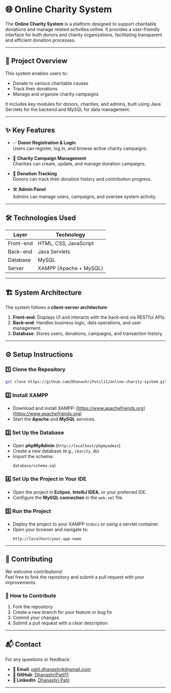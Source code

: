 # 🌐 Online Charity System

The **Online Charity System** is a platform designed to support charitable donations and manage related activities online. It provides a user-friendly interface for both donors and charity organizations, facilitating transparent and efficient donation processes.

---

## 📝 Project Overview

This system enables users to:

- Donate to various charitable causes  
- Track their donations  
- Manage and organize charity campaigns  

It includes key modules for donors, charities, and admins, built using Java Servlets for the backend and MySQL for data management.

---

## ✨ Key Features

- ✅ **Donor Registration & Login**  
  Users can register, log in, and browse active charity campaigns.

- 🎯 **Charity Campaign Management**  
  Charities can create, update, and manage donation campaigns.

- 💸 **Donation Tracking**  
  Donors can track their donation history and contribution progress.

- 🛠️ **Admin Panel**  
  Admins can manage users, campaigns, and oversee system activity.

---

## 🛠️ Technologies Used

| Layer       | Technology           |
|-------------|----------------------|
| Front-end   | HTML, CSS, JavaScript |
| Back-end    | Java Servlets        |
| Database    | MySQL                |
| Server      | XAMPP (Apache + MySQL) |

---

## 🏗️ System Architecture

The system follows a **client-server architecture**:

1. **Front-end**: Displays UI and interacts with the back-end via RESTful APIs.  
2. **Back-end**: Handles business logic, data operations, and user management.  
3. **Database**: Stores users, donations, campaigns, and transaction history.

---

## ⚙️ Setup Instructions

### 1️⃣ Clone the Repository
```bash
git clone https://github.com/DhanashriPatil11/online-charity-system.git
```

### 2️⃣ Install XAMPP
- Download and install XAMPP: [https://www.apachefriends.org](https://www.apachefriends.org)
- Start the **Apache** and **MySQL** services.

### 3️⃣ Set Up the Database
- Open **phpMyAdmin** (`http://localhost/phpmyadmin`)
- Create a new database (e.g., `charity_db`)
- Import the schema:
  ```
  database/schema.sql
  ```

### 4️⃣ Set Up the Project in Your IDE
- Open the project in **Eclipse**, **IntelliJ IDEA**, or your preferred IDE.
- Configure the **MySQL connection** in the `web.xml` file.

### 5️⃣ Run the Project
- Deploy the project to your XAMPP `htdocs` or using a servlet container.
- Open your browser and navigate to:
  ```
  http://localhost/your-app-name
  ```

---

## 🤝 Contributing

We welcome contributions!  
Feel free to fork the repository and submit a pull request with your improvements.

### 🔧 How to Contribute
1. Fork the repository  
2. Create a new branch for your feature or bug fix  
3. Commit your changes  
4. Submit a pull request with a clear description

---

## 📬 Contact

For any questions or feedback:

- **📧 Email**: [patil.dhanashrik@gmail.com](mailto:patil.dhanashrik@gmail.com)  
- **🐙 GitHub**: [DhanashriPatil11](https://github.com/DhanashriPatil11)  
- **🔗 LinkedIn**: [Dhanashri Patil](https://www.linkedin.com/in/dhanashri-patil24/)

---
